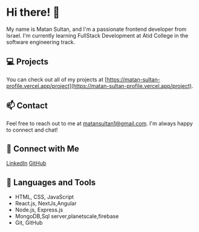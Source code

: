 # Hi there! 👋

My name is Matan Sultan, and I'm a passionate frontend developer from Israel. I'm currently learning FullStack Development at Atid College in the software engineering track.

## 💻 Projects

You can check out all of my projects at [https://matan-sultan-profile.vercel.app/project](https://matan-sultan-profile.vercel.app/project).

## 📫 Contact

Feel free to reach out to me at matansultan1@gmail.com. I'm always happy to connect and chat!

## 🌟 Connect with Me

[LinkedIn]([https://www.linkedin.com/in/matan-sultan-87a425212/](https://www.linkedin.com/in/matansultan/))
[GitHub](https://github.com/MatanSultan)


## 🔨 Languages and Tools

- HTML, CSS, JavaScript
- React.js, NextJs,Angular
- Node.js, Express.js
- MongoDB,Sql server,planetscale,firebase
- Git, GitHub

